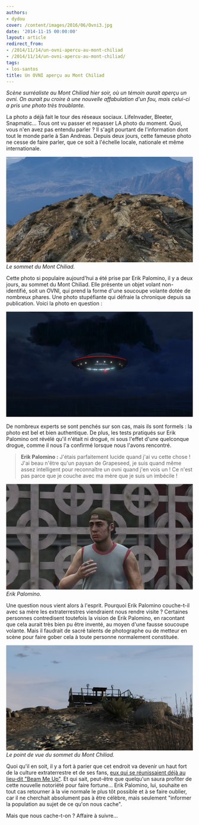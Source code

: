 ```yaml
---
authors:
- dydou
cover: /content/images/2016/06/Ovni3.jpg
date: '2014-11-15 00:00:00'
layout: article
redirect_from:
- /2014/11/14/un-ovni-apercu-au-mont-chiliad
- /2014/11/14/un-ovni-apercu-au-mont-chiliad/
tags:
- los-santos
title: Un OVNI aperçu au Mont Chiliad
---
```



_Scène surréaliste au Mont Chiliad hier soir, où un témoin aurait aperçu un ovni. On aurait pu croire à une nouvelle affabulation d'un fou, mais celui-ci a pris une photo très troublante._

La photo a déjà fait le tour des réseaux sociaux. LifeInvader, Bleeter, Snapmatic... Tous ont vu passer et repasser LA photo du moment. Quoi, vous n'en avez pas entendu parler ? Il s'agit pourtant de l'information dont tout le monde parle à San Andreas. Depuis deux jours, cette fameuse photo ne cesse de faire parler, que ce soit à l'échelle locale, nationale et même internationale.

![Le sommet du Mont Chiliad.](/content/images/2016/06/Ovni2.jpg)
_Le sommet du Mont Chiliad._

Cette photo si populaire aujourd'hui a été prise par Erik Palomino, il y a deux jours, au sommet du Mont Chiliad. Elle présente un objet volant non-identifié, soit un OVNI, qui prend la forme d'une soucoupe volante dotée de nombreux phares. Une photo stupéfiante qui défraie la chronique depuis sa publication. Voici la photo en question :

![](/content/images/2016/06/Ovni.jpg)

De nombreux experts se sont penchés sur son cas, mais ils sont formels : la photo est bel et bien authentique. De plus, les tests pratiqués sur Erik Palomino ont révélé qu'il n'était ni drogué, ni sous l'effet d'une quelconque drogue, comme il nous l'a confirmé lorsque nous l'avons rencontré.

> **Erik Palomino :** J'étais parfaitement lucide quand j'ai vu cette chose ! J'ai beau n'être qu'un paysan de Grapeseed, je suis quand même assez intelligent pour reconnaître un ovni quand j'en vois un ! Ce n'est pas parce que je couche avec ma mère que je suis un imbécile !

![Erik Palomino.](/content/images/2016/06/Ovni4.jpg)
_Erik Palomino._

Une question nous vient alors à l'esprit. Pourquoi Erik Palomino couche-t-il avec sa mère les extraterrestres viendraient nous rendre visite ? Certaines personnes contredisent toutefois la vision de Erik Palomino, en racontant que cela aurait très bien pu être inventé, au moyen d'une fausse soucoupe volante. Mais il faudrait de sacré talents de photographe ou de metteur en scène pour faire gober cela à toute personne normalement constituée.

![Le point de vue du sommet du Mont Chiliad.](/content/images/2016/06/Ovni3_0.jpg)
_Le point de vue du sommet du Mont Chiliad._

Quoi qu'il en soit, il y a fort à parier que cet endroit va devenir un haut fort de la culture extraterrestre et de ses fans, [eux qui se réunissaient déjà au lieu-dit "Beam Me Up"](/2014/02/27/les-fans-dovnis-se-retrouvent-a-sandy-shores/). Et qui sait, peut-être que quelqu'un saura profiter de cette nouvelle notoriété pour faire fortune... Erik Palomino, lui, souhaite en tout cas retourner à la vie normale le plus tôt possible et à se faire oublier, car il ne cherchait absolument pas à être célèbre, mais seulement "informer la population au sujet de ce qu'on nous cache".

Mais que nous cache-t-on ? Affaire à suivre...